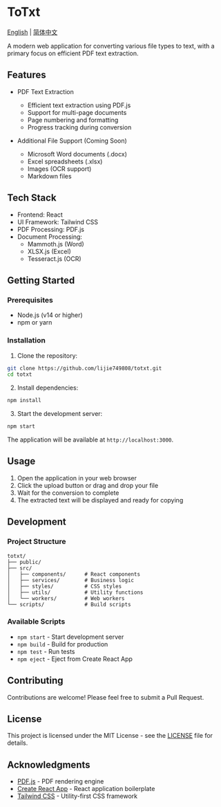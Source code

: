# ToTxt

[English](README.md) | [简体中文](README.zh-CN.md)

A modern web application for converting various file types to text, with a primary focus on efficient PDF text extraction.

## Features

- PDF Text Extraction
  - Efficient text extraction using PDF.js
  - Support for multi-page documents
  - Page numbering and formatting
  - Progress tracking during conversion

- Additional File Support (Coming Soon)
  - Microsoft Word documents (.docx)
  - Excel spreadsheets (.xlsx)
  - Images (OCR support)
  - Markdown files

## Tech Stack

- Frontend: React
- UI Framework: Tailwind CSS
- PDF Processing: PDF.js
- Document Processing:
  - Mammoth.js (Word)
  - XLSX.js (Excel)
  - Tesseract.js (OCR)

## Getting Started

### Prerequisites

- Node.js (v14 or higher)
- npm or yarn

### Installation

1. Clone the repository:
```bash
git clone https://github.com/lijie749808/totxt.git
cd totxt
```

2. Install dependencies:
```bash
npm install
```

3. Start the development server:
```bash
npm start
```

The application will be available at `http://localhost:3000`.

## Usage

1. Open the application in your web browser
2. Click the upload button or drag and drop your file
3. Wait for the conversion to complete
4. The extracted text will be displayed and ready for copying

## Development

### Project Structure

```
totxt/
├── public/
├── src/
│   ├── components/      # React components
│   ├── services/        # Business logic
│   ├── styles/          # CSS styles
│   ├── utils/           # Utility functions
│   └── workers/         # Web workers
└── scripts/             # Build scripts
```

### Available Scripts

- `npm start` - Start development server
- `npm build` - Build for production
- `npm test` - Run tests
- `npm eject` - Eject from Create React App

## Contributing

Contributions are welcome! Please feel free to submit a Pull Request.

## License

This project is licensed under the MIT License - see the [LICENSE](LICENSE) file for details.

## Acknowledgments

- [PDF.js](https://mozilla.github.io/pdf.js/) - PDF rendering engine
- [Create React App](https://create-react-app.dev/) - React application boilerplate
- [Tailwind CSS](https://tailwindcss.com/) - Utility-first CSS framework
